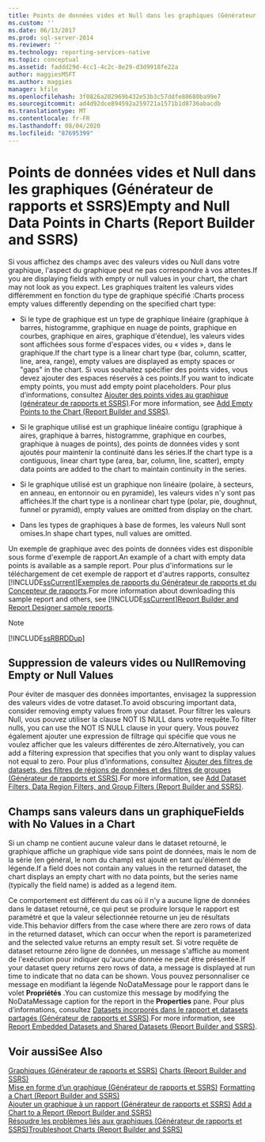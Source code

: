 ```yaml
---
title: Points de données vides et Null dans les graphiques (Générateur de rapports et SSRS) | Microsoft Docs
ms.custom: ''
ms.date: 06/13/2017
ms.prod: sql-server-2014
ms.reviewer: ''
ms.technology: reporting-services-native
ms.topic: conceptual
ms.assetid: faddd29d-4cc1-4c2c-8e29-d3d9918fe22a
author: maggiesMSFT
ms.author: maggies
manager: kfile
ms.openlocfilehash: 3f0826a202969b432e53b3c57ddfe80680ba99e7
ms.sourcegitcommit: ad4d92dce894592a259721a1571b1d8736abacdb
ms.translationtype: MT
ms.contentlocale: fr-FR
ms.lasthandoff: 08/04/2020
ms.locfileid: "87695399"
---
```

# <a name="empty-and-null-data-points-in-charts-report-builder-and-ssrs"></a><span data-ttu-id="aebac-102">Points de données vides et Null dans les graphiques (Générateur de rapports et SSRS)</span><span class="sxs-lookup"><span data-stu-id="aebac-102">Empty and Null Data Points in Charts (Report Builder and SSRS)</span></span>
  <span data-ttu-id="aebac-103">Si vous affichez des champs avec des valeurs vides ou Null dans votre graphique, l'aspect du graphique peut ne pas correspondre à vos attentes.</span><span class="sxs-lookup"><span data-stu-id="aebac-103">If you are displaying fields with empty or null values in your chart, the chart may not look as you expect.</span></span> <span data-ttu-id="aebac-104">Les graphiques traitent les valeurs vides différemment en fonction du type de graphique spécifié :</span><span class="sxs-lookup"><span data-stu-id="aebac-104">Charts process empty values differently depending on the specified chart type:</span></span>  
  
-   <span data-ttu-id="aebac-105">Si le type de graphique est un type de graphique linéaire (graphique à barres, histogramme, graphique en nuage de points, graphique en courbes, graphique en aires, graphique d'étendue), les valeurs vides sont affichées sous forme d'espaces vides, ou « vides », dans le graphique.</span><span class="sxs-lookup"><span data-stu-id="aebac-105">If the chart type is a linear chart type (bar, column, scatter, line, area, range), empty values are displayed as empty spaces or "gaps" in the chart.</span></span> <span data-ttu-id="aebac-106">Si vous souhaitez spécifier des points vides, vous devez ajouter des espaces réservés à ces points.</span><span class="sxs-lookup"><span data-stu-id="aebac-106">If you want to indicate empty points, you must add empty point placeholders.</span></span> <span data-ttu-id="aebac-107">Pour plus d’informations, consultez [Ajouter des points vides au graphique &#40;générateur de rapports et SSRS&#41;](add-empty-points-to-a-chart-report-builder-and-ssrs.md).</span><span class="sxs-lookup"><span data-stu-id="aebac-107">For more information, see [Add Empty Points to the Chart &#40;Report Builder and SSRS&#41;](add-empty-points-to-a-chart-report-builder-and-ssrs.md).</span></span>  
  
-   <span data-ttu-id="aebac-108">Si le graphique utilisé est un graphique linéaire contigu (graphique à aires, graphique à barres, histogramme, graphique en courbes, graphique à nuages de points), des points de données vides y sont ajoutés pour maintenir la continuité dans les séries.</span><span class="sxs-lookup"><span data-stu-id="aebac-108">If the chart type is a contiguous, linear chart type (area, bar, column, line, scatter), empty data points are added to the chart to maintain continuity in the series.</span></span>  
  
-   <span data-ttu-id="aebac-109">Si le graphique utilisé est un graphique non linéaire (polaire, à secteurs, en anneau, en entonnoir ou en pyramide), les valeurs vides n'y sont pas affichées.</span><span class="sxs-lookup"><span data-stu-id="aebac-109">If the chart type is a nonlinear chart type (polar, pie, doughnut, funnel or pyramid), empty values are omitted from display on the chart.</span></span>  
  
-   <span data-ttu-id="aebac-110">Dans les types de graphiques à base de formes, les valeurs Null sont omises.</span><span class="sxs-lookup"><span data-stu-id="aebac-110">In shape chart types, null values are omitted.</span></span>  
  
 <span data-ttu-id="aebac-111">Un exemple de graphique avec des points de données vides est disponible sous forme d'exemple de rapport.</span><span class="sxs-lookup"><span data-stu-id="aebac-111">An example of a chart with empty data points is available as a sample report.</span></span> <span data-ttu-id="aebac-112">Pour plus d'informations sur le téléchargement de cet exemple de rapport et d'autres rapports, consultez [!INCLUDE[ssCurrent](../../includes/sscurrent-md.md)][Exemples de rapports du Générateur de rapports et du Concepteur de rapports](https://go.microsoft.com/fwlink/?LinkId=198283).</span><span class="sxs-lookup"><span data-stu-id="aebac-112">For more information about downloading this sample report and others, see [!INCLUDE[ssCurrent](../../includes/sscurrent-md.md)][Report Builder and Report Designer sample reports](https://go.microsoft.com/fwlink/?LinkId=198283).</span></span>  
  
> [!NOTE]  
>  [!INCLUDE[ssRBRDDup](../../includes/ssrbrddup-md.md)]  
  
## <a name="removing-empty-or-null-values"></a><span data-ttu-id="aebac-113">Suppression de valeurs vides ou Null</span><span class="sxs-lookup"><span data-stu-id="aebac-113">Removing Empty or Null Values</span></span>  
 <span data-ttu-id="aebac-114">Pour éviter de masquer des données importantes, envisagez la suppression des valeurs vides de votre dataset.</span><span class="sxs-lookup"><span data-stu-id="aebac-114">To avoid obscuring important data, consider removing empty values from your dataset.</span></span> <span data-ttu-id="aebac-115">Pour filtrer les valeurs Null, vous pouvez utiliser la clause NOT IS NULL dans votre requête.</span><span class="sxs-lookup"><span data-stu-id="aebac-115">To filter nulls, you can use the NOT IS NULL clause in your query.</span></span> <span data-ttu-id="aebac-116">Vous pouvez également ajouter une expression de filtrage qui spécifie que vous ne voulez afficher que les valeurs différentes de zéro.</span><span class="sxs-lookup"><span data-stu-id="aebac-116">Alternatively, you can add a filtering expression that specifies that you only want to display values not equal to zero.</span></span> <span data-ttu-id="aebac-117">Pour plus d’informations, consultez [Ajouter des filtres de datasets, des filtres de régions de données et des filtres de groupes &#40;Générateur de rapports et SSRS&#41;](add-dataset-filters-data-region-filters-and-group-filters.md).</span><span class="sxs-lookup"><span data-stu-id="aebac-117">For more information, see [Add Dataset Filters, Data Region Filters, and Group Filters &#40;Report Builder and SSRS&#41;](add-dataset-filters-data-region-filters-and-group-filters.md).</span></span>  
  
## <a name="fields-with-no-values-in-a-chart"></a><span data-ttu-id="aebac-118">Champs sans valeurs dans un graphique</span><span class="sxs-lookup"><span data-stu-id="aebac-118">Fields with No Values in a Chart</span></span>  
 <span data-ttu-id="aebac-119">Si un champ ne contient aucune valeur dans le dataset retourné, le graphique affiche un graphique vide sans point de données, mais le nom de la série (en général, le nom du champ) est ajouté en tant qu'élément de légende.</span><span class="sxs-lookup"><span data-stu-id="aebac-119">If a field does not contain any values in the returned dataset, the chart displays an empty chart with no data points, but the series name (typically the field name) is added as a legend item.</span></span>  
  
 <span data-ttu-id="aebac-120">Ce comportement est différent du cas où il n'y a aucune ligne de données dans le dataset retourné, ce qui peut se produire lorsque le rapport est paramétré et que la valeur sélectionnée retourne un jeu de résultats vide.</span><span class="sxs-lookup"><span data-stu-id="aebac-120">This behavior differs from the case where there are zero rows of data in the returned dataset, which can occur when the report is parameterized and the selected value returns an empty result set.</span></span> <span data-ttu-id="aebac-121">Si votre requête de dataset retourne zéro ligne de données, un message s'affiche au moment de l'exécution pour indiquer qu'aucune donnée ne peut être présentée.</span><span class="sxs-lookup"><span data-stu-id="aebac-121">If your dataset query returns zero rows of data, a message is displayed at run time to indicate that no data can be shown.</span></span> <span data-ttu-id="aebac-122">Vous pouvez personnaliser ce message en modifiant la légende NoDataMessage pour le rapport dans le volet **Propriétés** .</span><span class="sxs-lookup"><span data-stu-id="aebac-122">You can customize this message by modifying the NoDataMessage caption for the report in the **Properties** pane.</span></span> <span data-ttu-id="aebac-123">Pour plus d’informations, consultez [Datasets incorporés dans le rapport et datasets partagés &#40;Générateur de rapports et SSRS&#41;](../report-data/report-embedded-datasets-and-shared-datasets-report-builder-and-ssrs.md).</span><span class="sxs-lookup"><span data-stu-id="aebac-123">For more information, see [Report Embedded Datasets and Shared Datasets &#40;Report Builder and SSRS&#41;](../report-data/report-embedded-datasets-and-shared-datasets-report-builder-and-ssrs.md).</span></span>  
  
## <a name="see-also"></a><span data-ttu-id="aebac-124">Voir aussi</span><span class="sxs-lookup"><span data-stu-id="aebac-124">See Also</span></span>  
 <span data-ttu-id="aebac-125">[Graphiques &#40;Générateur de rapports et SSRS&#41;](charts-report-builder-and-ssrs.md) </span><span class="sxs-lookup"><span data-stu-id="aebac-125">[Charts &#40;Report Builder and SSRS&#41;](charts-report-builder-and-ssrs.md) </span></span>  
 <span data-ttu-id="aebac-126">[Mise en forme d’un graphique &#40;Générateur de rapports et SSRS&#41;](formatting-a-chart-report-builder-and-ssrs.md) </span><span class="sxs-lookup"><span data-stu-id="aebac-126">[Formatting a Chart &#40;Report Builder and SSRS&#41;](formatting-a-chart-report-builder-and-ssrs.md) </span></span>  
 <span data-ttu-id="aebac-127">[Ajouter un graphique à un rapport &#40;Générateur de rapports et SSRS&#41;](add-a-chart-to-a-report-report-builder-and-ssrs.md) </span><span class="sxs-lookup"><span data-stu-id="aebac-127">[Add a Chart to a Report &#40;Report Builder and SSRS&#41;](add-a-chart-to-a-report-report-builder-and-ssrs.md) </span></span>  
 [<span data-ttu-id="aebac-128">Résoudre les problèmes liés aux graphiques &#40;Générateur de rapports et SSRS&#41;</span><span class="sxs-lookup"><span data-stu-id="aebac-128">Troubleshoot Charts &#40;Report Builder and SSRS&#41;</span></span>](troubleshoot-charts-report-builder-and-ssrs.md)  
  
  
